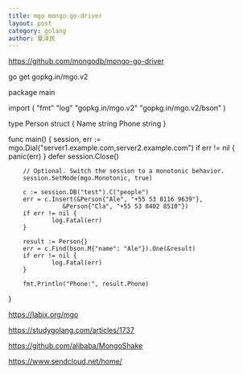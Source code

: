```yaml
---
title: mgo mongo-go-driver
layout: post
category: golang
author: 夏泽民
---
```

https://github.com/mongodb/mongo-go-driver

go get gopkg.in/mgo.v2

package main

import (
        "fmt"
	"log"
        "gopkg.in/mgo.v2"
        "gopkg.in/mgo.v2/bson"
)

type Person struct {
        Name string
        Phone string
}

func main() {
        session, err := mgo.Dial("server1.example.com,server2.example.com")
        if err != nil {
                panic(err)
        }
        defer session.Close()

        // Optional. Switch the session to a monotonic behavior.
        session.SetMode(mgo.Monotonic, true)

        c := session.DB("test").C("people")
        err = c.Insert(&Person{"Ale", "+55 53 8116 9639"},
	               &Person{"Cla", "+55 53 8402 8510"})
        if err != nil {
                log.Fatal(err)
        }

        result := Person{}
        err = c.Find(bson.M{"name": "Ale"}).One(&result)
        if err != nil {
                log.Fatal(err)
        }

        fmt.Println("Phone:", result.Phone)
}
<!-- more -->
https://labix.org/mgo

https://studygolang.com/articles/1737

https://github.com/alibaba/MongoShake

https://www.sendcloud.net/home/

